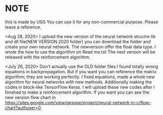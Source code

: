 # NOTE
this is made by USG
You can use it for any non-commercial purpose.
Please leave a reference.

<Aug 28, 2020>
I upload the new version of the neural network structre lib and dll file(NEW VERSION 2020 folder)
you can download the folder and create your own neural network.
The newversion offer the float data type.
I wrote the how to use the algorithm on Read me.txt 
The next version will be released with the reinforcement algorithm.

<July 26, 2020>
Don't actually use the OLD folder files I found totally wrong equations in backpropagation.
But if you want you can reference the matrix algorithm; they are working perfectly.
I fixed equations, made a whole new algorithm for neural networks with new methods.
Additionally making the codes in block-like TensorFlow Keras.
I will upload these new codes after I finished to make a reinforcement algorithm.
If you want you can see the new version flow chart in https://sites.google.com/view/gesope/project/neural-network-in-c/flow-chart?authuser=0
